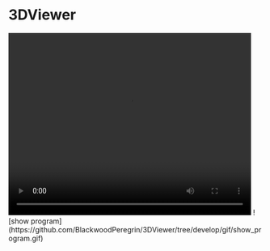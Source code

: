 # 3DViewer
<video width="480" height="360" controls>
  <source src="./views/presentation.mp4" type="video/mp4">
  Not supported video in browser.
</video>
![show program](https://github.com/BlackwoodPeregrin/3DViewer/tree/develop/gif/show_program.gif)
